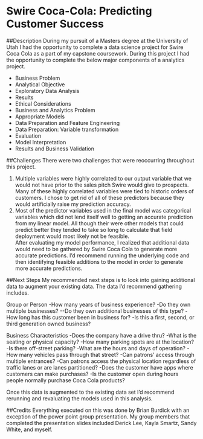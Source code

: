 # Swire Coca-Cola: Predicting Customer Success

##Description
During my pursuit of a Masters degree at the University of Utah I had the opportunity to complete a data science project for Swire Coca Cola as a part of my capstone coursework.  During this project I had the opportunity to complete the below major components of a analytics project. 
- Business Problem
- Analytical Objective
- Exploratory Data Analysis
- Results
- Ethical Considerations
- Business and Analytics Problem
- Appropriate Models
- Data Preparation and Feature Engineering
- Data Preparation: Variable transformation
- Evaluation
- Model Interpretation
- Results and Business Validation

##Challenges
There were two challenges that were reoccurring throughout this project.
1.	Multiple variables were highly correlated to our output variable that we would not have prior to the sales pitch Swire would give to prospects.  Many of these highly correlated variables were tied to historic orders of customers.  I chose to get rid of all of these predictors because they would artificially raise my prediction accuracy. 
2.	Most of the predictor variables used in the final model was categorical variables which did not lend itself well to getting an accurate prediction from my linear model.  All though their were other models that could predict better they tended to take so long to calculate that field deployment would most likely not be feasible.  
After evaluating my model performance, I realized that additional data would need to be gathered by Swire Coca Cola to generate more accurate predictions.  I’d recommend running the underlying code and then identifying feasible additions to the model in order to generate more accurate predictions.


##Next Steps
My recommended next steps is to look into gaining additional data to augment your existing data.  The data I’d recommend gathering includes. 

Group or Person
-How many years of business experience?
-Do they own multiple businesses?
--Do they own additional businesses of this type?
-How long has this customer been in business for?
-Is this a first, second, or third generation owned business?

Business Characteristics
-Does the company have a drive thru?
-What is the seating or physical capacity?
-How many parking spots are at the location?
-Is there off-street parking?
-What are the hours and days of operation?
-How many vehicles pass through that street?
-Can patrons’ access through multiple entrances?
-Can patrons access the physical location regardless of traffic lanes or are lanes partitioned?
-Does the customer have apps where customers can make purchases?
-Is the customer open during hours people normally purchase Coca Cola products?

Once this data is augmented to the existing data set I’d recommend rerunning and revaluating the models used in this analysis.  

##Credits
Everything executed on this was done by Brian Burdick with an exception of the power point group presentation.  My group members that completed the presentation slides included Derick Lee, Kayla Smartz, Sandy White, and myself.
